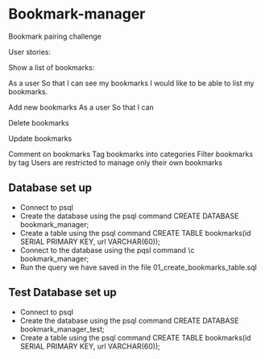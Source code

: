 # Bookmark-manager
Bookmark pairing challenge

User stories:

Show a list of bookmarks:

As a user
So that I can see my bookmarks
I would like to be able to list my bookmarks.

Add new bookmarks
As a user
So that I can

Delete bookmarks

Update bookmarks

Comment on bookmarks
Tag bookmarks into categories
Filter bookmarks by tag
Users are restricted to manage only their own bookmarks

## Database set up

* Connect to psql
* Create the database using the psql command CREATE DATABASE bookmark_manager;
* Create a table using the psql command CREATE TABLE bookmarks(id SERIAL PRIMARY KEY, url VARCHAR(60));
* Connect to the database using the pqsl command \c bookmark_manager;
* Run the query we have saved in the file 01_create_bookmarks_table.sql

## Test Database set up

* Connect to psql
* Create the database using the psql command CREATE DATABASE bookmark_manager_test;
* Create a table using the psql command CREATE TABLE bookmarks(id SERIAL PRIMARY KEY, url VARCHAR(60));
